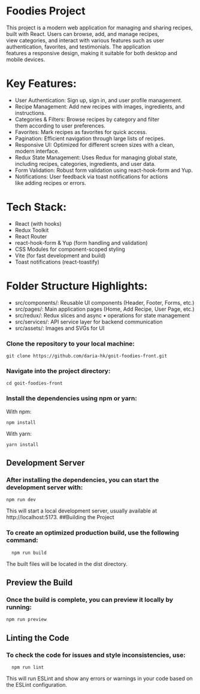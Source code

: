# Foodies Project

This project is a modern web application for managing and sharing recipes, built with React. Users can browse, add, and manage recipes, view categories, and interact with various features such as user authentication, favorites, and testimonials. The application features a responsive design, making it suitable for both desktop and mobile devices.

# Key Features:

- User Authentication: Sign up, sign in, and user profile management.
- Recipe Management: Add new recipes with images, ingredients, and instructions.
- Categories & Filters: Browse recipes by category and filter them according to user preferences.
- Favorites: Mark recipes as favorites for quick access.
- Pagination: Efficient navigation through large lists of recipes.
- Responsive UI: Optimized for different screen sizes with a clean, modern interface.
- Redux State Management: Uses Redux for managing global state, including recipes, categories, ingredients, and user data.
- Form Validation: Robust form validation using react-hook-form and Yup.
- Notifications: User feedback via toast notifications for actions like adding recipes or errors.

# Tech Stack:

- React (with hooks)
- Redux Toolkit
- React Router
- react-hook-form & Yup (form handling and validation)
- CSS Modules for component-scoped styling
- Vite (for fast development and build)
- Toast notifications (react-toastify)

# Folder Structure Highlights:

- src/components/: Reusable UI components (Header, Footer, Forms, etc.)
- src/pages/: Main application pages (Home, Add Recipe, User Page, etc.)
- src/redux/: Redux slices and async • operations for state management
- src/services/: API service layer for backend communication
- src/assets/: Images and SVGs for UI

### Clone the repository to your local machine:

    git clone https://github.com/daria-hk/goit-foodies-front.git

### Navigate into the project directory:

    cd goit-foodies-front

### Install the dependencies using npm or yarn:

With npm:

    npm install

With yarn:

    yarn install

## Development Server

### After installing the dependencies, you can start the development server with:

    npm run dev

This will start a local development server, usually available at http://localhost:5173.
##Building the Project

### To create an optimized production build, use the following command:

      npm run build

The built files will be located in the dist directory.

## Preview the Build

### Once the build is complete, you can preview it locally by running:

    npm run preview

## Linting the Code

### To check the code for issues and style inconsistencies, use:

      npm run lint

This will run ESLint and show any errors or warnings in your code based on the ESLint configuration.
